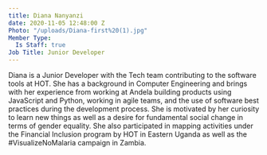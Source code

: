 ```yaml
---
title: Diana Nanyanzi
date: 2020-11-05 12:48:00 Z
Photo: "/uploads/Diana-first%20(1).jpg"
Member Type:
  Is Staff: true
Job Title: Junior Developer
---
```


Diana is a Junior Developer with the Tech team contributing to the software tools at HOT. She has a background in Computer Engineering and brings with her experience from working at Andela building products using JavaScript and Python, working in agile teams, and the use of software best practices during the development process. She is motivated by her curiosity to learn new things as well as a desire for fundamental social change in terms of gender equality. She also participated in mapping activities under the Financial Inclusion program by HOT in Eastern Uganda as well as the #VisualizeNoMalaria campaign in Zambia.